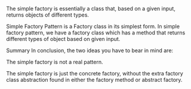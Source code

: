 The simple factory is essentially a class that, based on a given input, returns objects of different types.

Simple Factory Pattern is a Factory class in its simplest form. In simple factory pattern, we have a factory class which has a method that returns different types of object based on given input.


Summary
In conclusion, the two ideas you have to bear in mind are:

The simple factory is not a real pattern.

The simple factory is just the concrete factory, without the extra factory class abstraction found in either the factory method or abstract factory.

